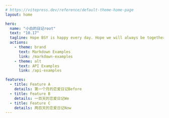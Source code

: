 ```yaml
---
# https://vitepress.dev/reference/default-theme-home-page
layout: home

hero:
  name: "小白的日记root"
  text: "10.17"
  tagline: Hope BSY is happy every day. Hope we will always be together and grow up together.
  actions:
    - theme: brand
      text: Markdown Examples
      link: /markdown-examples
    - theme: alt
      text: API Examples
      link: /api-examples

features:
  - title: Feature A
    details: 第一个月的恋爱日记Before
  - title: Feature B
    details: 一百天的恋爱日记We
  - title: Feature C
    details: 两百天的恋爱日记Now
---
```



